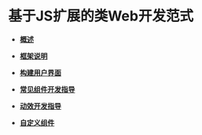 # 基于JS扩展的类Web开发范式



- **[概述](ui-js-overview.md)**

- **[框架说明](js-framework.md)**

- **[构建用户界面](ui-js-building-ui.md)**

- **[常见组件开发指导](ui-js-common-components.md)**

- **[动效开发指导](ui-js-animate.md)**

- **[自定义组件](ui-js-custom-components.md)**